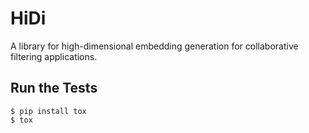 # HiDi

A library for high-dimensional embedding generation for collaborative filtering
applications.

## Run the Tests

```
$ pip install tox
$ tox
```
